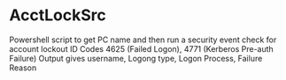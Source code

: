 # AcctLockSrc

 Powershell script to get PC name and then run a security event check for account lockout
 ID Codes 4625 (Failed Logon), 4771 (Kerberos Pre-auth Failure)
 Output gives username, Logong type, Logon Process, Failure Reason
